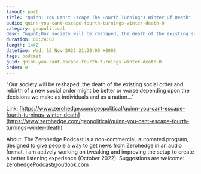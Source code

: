 ```yaml
---
layout: post
title: "Quinn: You Can't Escape The Fourth Turning's Winter Of Death"
audio: quinn-you-cant-escape-fourth-turnings-winter-death-0
category: geopolitical
desc: "&quot;Our society will be reshaped, the death of the existing social order and rebirth of a new social order might be better or worse depending upon the decisions we make as individuals and as a nation...&quot;"
duration: 00:24:02
length: 1442
datetime: Wed, 16 Nov 2022 21:20:00 +0000
tags: podcast
guid: quinn-you-cant-escape-fourth-turnings-winter-death-0
order: 0
---
```

&quot;Our society will be reshaped, the death of the existing social order and rebirth of a new social order might be better or worse depending upon the decisions we make as individuals and as a nation...&quot;

Link: [https://www.zerohedge.com/geopolitical/quinn-you-cant-escape-fourth-turnings-winter-death](https://www.zerohedge.com/geopolitical/quinn-you-cant-escape-fourth-turnings-winter-death)

About: The Zerohedge Podcast is a non-commercial, automated program, designed to give people a way to get news from Zerohedge in an audio format.  I am actively working on tweaking and improving the setup to create a better listening experience (October 2022).  Suggestions are welcome: [zerohedgePodcast@outlook.com](mailto:zerohedgePodcast@outlook.com)